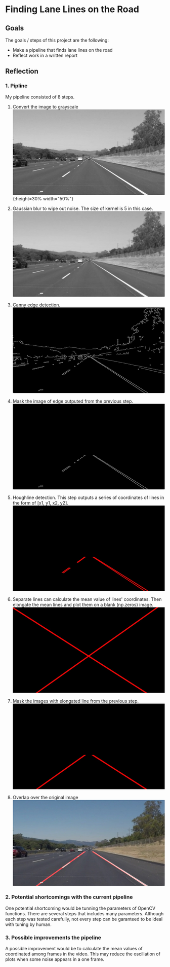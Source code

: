 # **Finding Lane Lines on the Road**


## Goals

The goals / steps of this project are the following:
* Make a pipeline that finds lane lines on the road
* Reflect work in a written report


[//]: # (Image References)

[blur]: ./examples/blur.jpg "Blur"
[canny]: ./examples/canny.jpg "Canny"
[masked_canny]: ./examples/masked_canny.jpg "Masked Canny"
[hough]: ./examples/hough_lines.jpg "Hough Lines"
[long_lines]: ./examples/long_lines.jpg "Long Lines"
[long_lines_mask]: ./examples/long_lines_mask.jpg "Masked Long Lines"
[overlapped]: ./examples/overlapped.jpg "Overlapped"


## Reflection

### 1. Pipline

My pipeline consisted of 8 steps.

1. Convert the image to grayscale
![Grayscale](./examples/gray.jpg){:height=30% width="50%"}

2. Gaussian blur to wipe out noise. The size of kernel is 5 in this case.
![alt text][blur]

3. Canny edge detection.
![alt text][canny]

4. Mask the image of edge outputed from the previous step.
![alt text][masked_canny]

5. Houghline detection. This step outputs a series of coordinates of lines in the form
of [x1, y1, x2, y2].
![alt text][hough]

6. Separate lines can calculate the mean value of lines' coordinates. Then elongate the mean lines
and plot them on a blank (np.zeros) image.
![alt text][long_lines]

7. Mask the images with elongated line from the previous step.
![alt text][long_lines_mask]

8. Overlap over the original image
![alt text][overlapped]

### 2. Potential shortcomings with the current pipeline

One potential shortcoming would be tunning the parameters of OpenCV functions. There
are several steps that includes many parameters. Although each step was tested carefully,
not every step can be garanteed to be ideal with tuning by human.

### 3. Possible improvements the pipeline

A possible improvement would be to calculate the mean values of coordinated among frames
in the video. This may reduce the oscillation of plots when some noise appears in a one frame.

